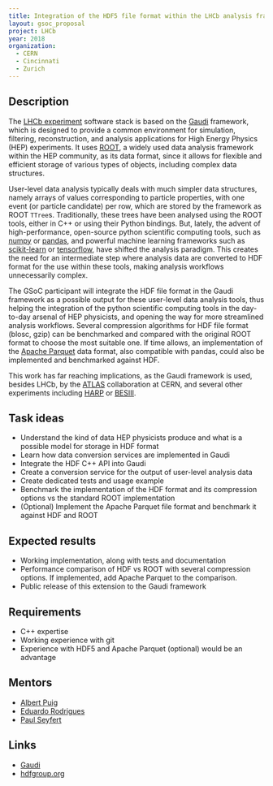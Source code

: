 ```yaml
---
title: Integration of the HDF5 file format within the LHCb analysis framework
layout: gsoc_proposal
project: LHCb
year: 2018
organization:
  - CERN
  - Cincinnati
  - Zurich
---
```


## Description

The [LHCb experiment](http://lhcb-public.web.cern.ch/lhcb-public/) software stack is based on the [Gaudi](http://gaudi.web.cern.ch/gaudi/) framework, which is designed to provide a common environment for simulation, filtering, reconstruction, and analysis applications for High Energy Physics (HEP) experiments. It uses [ROOT](https://root.cern.ch/), a widely used data analysis framework within the HEP community, as its data format, since it allows for flexible and efficient storage of various types of objects, including complex data structures.

User-level data analysis typically deals with much simpler data structures, namely arrays of values corresponding to particle properties, with one event (or particle candidate) per row, which are stored by the framework as ROOT `TTree`s. Traditionally, these trees have been analysed using the ROOT tools, either in C++ or using their Python bindings. But, lately, the advent of high-performance, open-source python scientific computing tools, such as [numpy](http://www.numpy.org/) or [pandas](https://pandas.pydata.org/), and powerful machine learning frameworks such as [scikit-learn](http://scikit-learn.org/) or [tensorflow](https://www.tensorflow.org/), have shifted the analysis paradigm. This creates the need for an intermediate step where analysis data are converted to HDF format for the use within these tools, making analysis workflows unnecessarily complex.

The GSoC participant will integrate the HDF file format in the Gaudi framework as a possible output for these user-level data analysis tools, thus helping the integration of the python scientific computing tools in the day-to-day arsenal of HEP physicists, and opening the way for more streamlined analysis workflows. Several compression algorithms for HDF file format (blosc, gzip) can be benchmarked and compared with the original ROOT format to choose the most suitable one. If time allows, an implementation of the [Apache Parquet](https://parquet.apache.org/) data format, also compatible with pandas, could also be implemented and benchmarked against HDF.

This work has far reaching implications, as the Gaudi framework is used, besides LHCb, by the [ATLAS](http://atlas.web.cern.ch/Atlas/) collaboration at CERN, and several other experiments including [HARP](http://harp.web.cern.ch/harp/) or [BESIII](http://bes3.ihep.ac.cn/).


## Task ideas

 * Understand the kind of data HEP physicists produce and what is a possible model for storage in HDF format
 * Learn how data conversion services are implemented in Gaudi
 * Integrate the HDF C++ API into Gaudi
 * Create a conversion service for the output of user-level analysis data
 * Create dedicated tests and usage example
 * Benchmark the implementation of the HDF format and its compression options vs the standard ROOT implementation
 * (Optional) Implement the Apache Parquet file format and benchmark it against HDF and ROOT
 
## Expected results

 * Working implementation, along with tests and documentation
 * Performance comparison of HDF vs ROOT with several compression options. If implemented, add Apache Parquet to the comparison.
 * Public release of this extension to the Gaudi framework


## Requirements

* C++ expertise
* Working experience with git
* Experience with HDF5 and Apache Parquet (optional) would be an advantage

## Mentors

* [Albert Puig](mailto:albert.puig@cern.ch)
* [Eduardo Rodrigues](mailto:Eduardo.Rodrigues@cern.ch)
* [Paul Seyfert](mailto:Paul.Seyfert@cern.ch)


## Links

 * [Gaudi](http://gaudi.web.cern.ch/gaudi/)
 * [hdfgroup.org](https://www.hdfgroup.org/)

